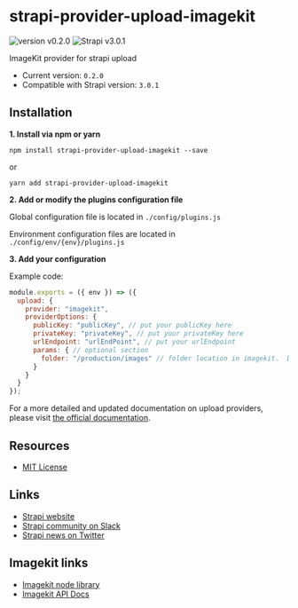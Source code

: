 # strapi-provider-upload-imagekit
![version v0.2.0](https://img.shields.io/badge/Version-0.2.0-956fff "version v0.2.0")
![Strapi v3.0.1](https://img.shields.io/badge/Strapi_version-3.0.1-956fff "Strapi v3.0.1")

ImageKit provider for strapi upload

- Current version: `0.2.0`
- Compatible with Strapi version: `3.0.1`

## Installation

**1. Install via npm or yarn**

```
npm install strapi-provider-upload-imagekit --save
```

or

```
yarn add strapi-provider-upload-imagekit
```

**2. Add or modify the plugins configuration file**

Global configuration file is located in `./config/plugins.js`

Environment configuration files are located in `./config/env/{env}/plugins.js`

**3. Add your configuration**

Example code:

```js
module.exports = ({ env }) => ({
  upload: {
    provider: "imagekit",
    providerOptions: {
      publicKey: "publicKey", // put your publicKey here
      privateKey: "privateKey", // put your privateKey here
      urlEndpoint: "urlEndPoint", // put your urlEndpoint
      params: { // optional section
        folder: "/production/images" // folder location in imagekit.  Defaults to "/" if value is not supplied
      }
    }
  }
});
```

For a more detailed and updated documentation on upload providers, please visit [the official documentation](https://strapi.io/documentation/v3.x/plugins/upload.html#using-a-provider).

## Resources

- [MIT License](LICENSE.md)

## Links
- [Strapi website](http://strapi.io/)
- [Strapi community on Slack](http://slack.strapi.io)
- [Strapi news on Twitter](https://twitter.com/strapijs)

## Imagekit links
- [Imagekit node library](https://www.npmjs.com/package/imagekit)
- [Imagekit API Docs](https://docs.imagekit.io/api-reference/api-introduction)
